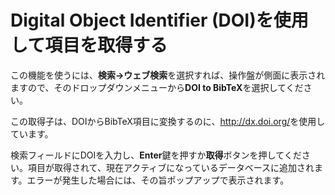 # Digital Object Identifier (DOI)を使用して項目を取得する

この機能を使うには、**検索→ウェブ検索**を選択すれば、操作盤が側面に表示されますので、そのドロップダウンメニューから**DOI to BibTeX**を選択してください。

この取得子は、DOIからBibTeX項目に変換するのに、<http://dx.doi.org/>を使用しています。

検索フィールドにDOIを入力し、**Enter**鍵を押すか**取得**ボタンを押してください。項目が取得されて、現在アクティブになっているデータベースに追加されます。エラーが発生した場合には、その旨ポップアップで表示されます。
